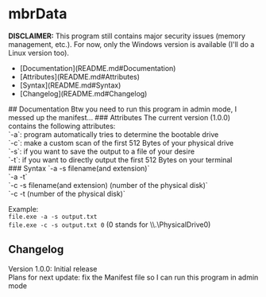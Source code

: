 # mbrData
**DISCLAIMER:** This program still contains major security issues (memory management, etc.). For now, only the Windows version is available (I'll do a Linux version too).<br>
<ul>
<li> [Documentation](README.md#Documentation) </li>
<li> [Attributes](README.md#Attributes) </li>
<li> [Syntax](README.md#Syntax) </li>
<li> [Changelog](README.md#Changelog) </li>
</ul>
## Documentation
Btw you need to run this program in admin mode, I messed up the manifest...
### Attributes
The current version (1.0.0) contains the following attributes:<br>
`-a`: program automatically tries to determine the bootable drive<br>
`-c`: make a custom scan of the first 512 Bytes of your physical drive<br>
`-s`: if you want to save the output to a file of your desire<br>
`-t`: if you want to directly output the first 512 Bytes on your terminal<br>
### Syntax
`-a -s filename(and extension)`<br>
`-a -t`<br>
`-c -s filename(and extension) (number of the physical disk)`<br>
`-c -t (number of the physical disk)`<br>

Example:<br>
`file.exe -a -s output.txt`<br>
`file.exe -c -s output.txt 0` (0 stands for \\\\.\\PhysicalDrive0)<br>

## Changelog
Version 1.0.0: Initial release<br>
Plans for next update: fix the Manifest file so I can run this program in admin mode
